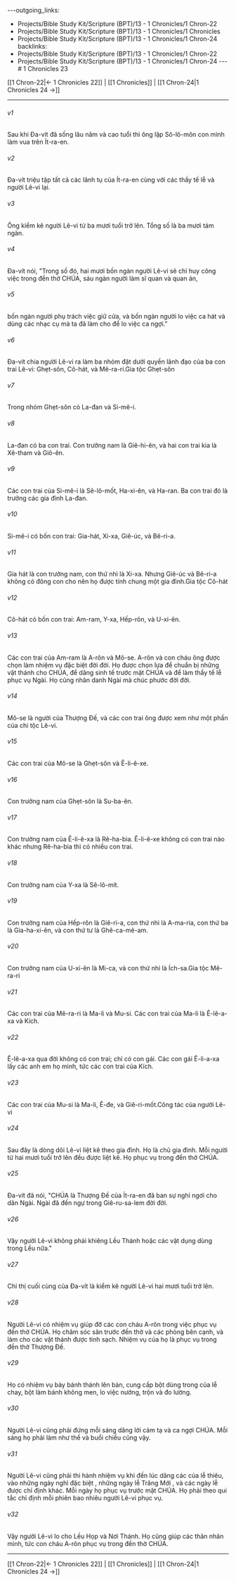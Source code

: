 ---outgoing_links:
  - Projects/Bible Study Kit/Scripture (BPT)/13 - 1 Chronicles/1 Chron-22
  - Projects/Bible Study Kit/Scripture (BPT)/13 - 1 Chronicles/1 Chronicles
  - Projects/Bible Study Kit/Scripture (BPT)/13 - 1 Chronicles/1 Chron-24
backlinks:
  - Projects/Bible Study Kit/Scripture (BPT)/13 - 1 Chronicles/1 Chron-22
  - Projects/Bible Study Kit/Scripture (BPT)/13 - 1 Chronicles/1 Chron-24
---# 1 Chronicles 23

[[1 Chron-22|← 1 Chronicles 22]] | [[1 Chronicles]] | [[1 Chron-24|1 Chronicles 24 →]]
***



###### v1 
Sau khi Đa-vít đã sống lâu năm và cao tuổi thì ông lập Sô-lô-môn con mình làm vua trên Ít-ra-en. 

###### v2 
Đa-vít triệu tập tất cả các lãnh tụ của Ít-ra-en cùng với các thầy tế lễ và người Lê-vi lại. 

###### v3 
Ông kiểm kê người Lê-vi từ ba mươi tuổi trở lên. Tổng số là ba mươi tám ngàn. 

###### v4 
Đa-vít nói, "Trong số đó, hai mươi bốn ngàn người Lê-vi sẽ chỉ huy công việc trong đền thờ CHÚA, sáu ngàn người làm sĩ quan và quan án, 

###### v5 
bốn ngàn người phụ trách việc giữ cửa, và bốn ngàn người lo việc ca hát và dùng các nhạc cụ mà ta đã làm cho để lo việc ca ngợi." 

###### v6 
Đa-vít chia người Lê-vi ra làm ba nhóm đặt dưới quyền lãnh đạo của ba con trai Lê-vi: Ghẹt-sôn, Cô-hát, và Mê-ra-ri.Gia tộc Ghẹt-sôn 

###### v7 
Trong nhóm Ghẹt-sôn có La-đan và Si-mê-i. 

###### v8 
La-đan có ba con trai. Con trưởng nam là Giê-hi-ên, và hai con trai kia là Xê-tham và Giô-ên. 

###### v9 
Các con trai của Si-mê-i là Sê-lô-mốt, Ha-xi-ên, và Ha-ran. Ba con trai đó là trưởng các gia đình La-đan. 

###### v10 
Si-mê-i có bốn con trai: Gia-hát, Xi-xa, Giê-úc, và Bê-ri-a. 

###### v11 
Gia hát là con trưởng nam, con thứ nhì là Xi-xa. Nhưng Giê-úc và Bê-ri-a không có đông con cho nên họ được tính chung một gia đình.Gia tộc Cô-hát 

###### v12 
Cô-hát có bốn con trai: Am-ram, Y-xa, Hếp-rôn, và U-xi-ên. 

###### v13 
Các con trai của Am-ram là A-rôn và Mô-se. A-rôn và con cháu ông được chọn làm nhiệm vụ đặc biệt đời đời. Họ được chọn lựa để chuẩn bị những vật thánh cho CHÚA, để dâng sinh tế trước mặt CHÚA và để làm thầy tế lễ phục vụ Ngài. Họ cũng nhân danh Ngài mà chúc phước đời đời. 

###### v14 
Mô-se là người của Thượng Đế, và các con trai ông được xem như một phần của chi tộc Lê-vi. 

###### v15 
Các con trai của Mô-se là Ghẹt-sôn và Ê-li-ê-xe. 

###### v16 
Con trưởng nam của Ghẹt-sôn là Su-ba-ên. 

###### v17 
Con trưởng nam của Ê-li-ê-xa là Rê-ha-bia. Ê-li-ê-xe không có con trai nào khác nhưng Rê-ha-bia thì có nhiều con trai. 

###### v18 
Con trưởng nam của Y-xa là Sê-lô-mít. 

###### v19 
Con trưởng nam của Hếp-rôn là Giê-ri-a, con thứ nhì là A-ma-ria, con thứ ba là Gia-ha-xi-ên, và con thứ tư là Ghê-ca-mê-am. 

###### v20 
Con trưởng nam của U-xi-ên là Mi-ca, và con thứ nhì là Ích-sa.Gia tộc Mê-ra-ri 

###### v21 
Các con trai của Mê-ra-ri là Ma-li và Mu-si. Các con trai của Ma-li là Ê-lê-a-xa và Kích. 

###### v22 
Ê-lê-a-xa qua đời không có con trai; chỉ có con gái. Các con gái Ê-li-a-xa lấy các anh em họ mình, tức các con trai của Kích. 

###### v23 
Các con trai của Mu-si là Ma-li, Ê-đe, và Giê-ri-mốt.Công tác của người Lê-vi 

###### v24 
Sau đây là dòng dõi Lê-vi liệt kê theo gia đình. Họ là chủ gia đình. Mỗi người từ hai mươi tuổi trở lên đều được liệt kê. Họ phục vụ trong đền thờ CHÚA. 

###### v25 
Đa-vít đã nói, "CHÚA là Thượng Đế của Ít-ra-en đã ban sự nghỉ ngơi cho dân Ngài. Ngài đã đến ngự trong Giê-ru-sa-lem đời đời. 

###### v26 
Vậy người Lê-vi không phải khiêng Lều Thánh hoặc các vật dụng dùng trong Lều nữa." 

###### v27 
Chỉ thị cuối cùng của Đa-vít là kiểm kê người Lê-vi hai mươi tuổi trở lên. 

###### v28 
Người Lê-vi có nhiệm vụ giúp đỡ các con cháu A-rôn trong việc phục vụ đền thờ CHÚA. Họ chăm sóc sân trước đền thờ và các phòng bên cạnh, và làm cho các vật thánh được tinh sạch. Nhiệm vụ của họ là phục vụ trong đền thờ Thượng Đế. 

###### v29 
Họ có nhiệm vụ bày bánh thánh lên bàn, cung cấp bột dùng trong của lễ chay, bột làm bánh không men, lo việc nướng, trộn và đo lường. 

###### v30 
Người Lê-vi cũng phải đứng mỗi sáng dâng lời cảm tạ và ca ngợi CHÚA. Mỗi sáng họ phải làm như thế và buổi chiều cũng vậy. 

###### v31 
Người Lê-vi cũng phải thi hành nhiệm vụ khi đến lúc dâng các của lễ thiêu, vào những ngày nghỉ đặc biệt , những ngày lễ Trăng Mới , và các ngày lễ được chỉ định khác. Mỗi ngày họ phục vụ trước mặt CHÚA. Họ phải theo qui tắc chỉ định mỗi phiên bao nhiêu người Lê-vi phục vụ. 

###### v32 
Vậy người Lê-vi lo cho Lều Họp và Nơi Thánh. Họ cũng giúp các thân nhân mình, tức con cháu A-rôn phục vụ trong đền thờ CHÚA.

***
[[1 Chron-22|← 1 Chronicles 22]] | [[1 Chronicles]] | [[1 Chron-24|1 Chronicles 24 →]]
